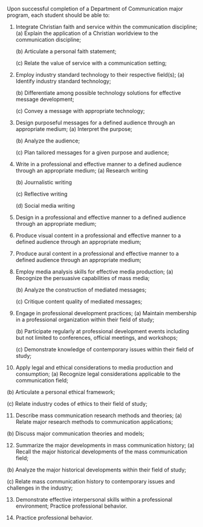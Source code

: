 Upon successful completion of a Department of Communication major program, each student should be able to:

1. Integrate Christian faith and service within the communication discipline;
   (a) Explain the application of a Christian worldview to the communication discipline;
   
   (b) Articulate a personal faith statement;
   
   (c) Relate the value of service with a communication setting;
   
   
2. Employ industry standard technology to their respective field(s);
   (a) Identify industry standard technology;
   
   (b) Differentiate among possible technology solutions for effective message development;
   
   (c) Convey a message with appropriate technology;

3. Design purposeful messages for a defined audience through an appropriate medium;
   (a) Interpret the purpose;
   
   (b) Analyze the audience;
   
   (c) Plan tailored messages for a given purpose and audience;

4. Write in a professional and effective manner to a defined audience through an appropriate medium;
   (a) Research writing
   
   (b) Journalistic writing
   
   (c) Reflective writing
   
   (d) Social media writing

5. Design in a professional and effective manner to a defined audience through an appropriate medium;

6. Produce visual content in a professional and effective manner to a defined audience through an appropriate medium;

7. Produce aural content in a professional and effective manner to a defined audience through an appropriate medium;

8. Employ media analysis skills for effective media production;
   (a) Recognize the persuasive capabilities of mass media;
   
   (b) Analyze the construction of mediated messages;
   
   (c) Critique content quality of mediated messages;

9. Engage in professional development practices;
   (a) Maintain membership in a professional organization within their field of study;
   
   (b) Participate regularly at professional development events including but not limited to conferences, official meetings, and workshops;
   
   (c) Demonstrate knowledge of contemporary issues within their field of study;

10. Apply legal and ethical considerations to media production and consumption;
   (a) Recognize legal considerations applicable to the communication field;
   
   (b) Articulate a personal ethical framework;
   
   (c) Relate industry codes of ethics to their field of study;

11. Describe mass communication research methods and theories;
   (a) Relate major research methods to communication applications;
   
   (b) Discuss major communication theories and models;

12. Summarize the major developments in mass communication history;
   (a) Recall the major historical developments of the mass communication field;
   
   (b) Analyze the major historical developments within their field of study;
   
   (c) Relate mass communication history to contemporary issues and challenges in the industry;

13. Demonstrate effective interpersonal skills within a professional environment; Practice professional behavior.

14. Practice professional behavior.
